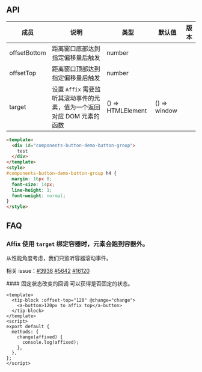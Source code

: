 ## API

| 成员 | 说明 | 类型 | 默认值 | 版本 |
| --- | --- | --- | --- | --- |
| offsetBottom | 距离窗口底部达到指定偏移量后触发 | number |  |  |
| offsetTop | 距离窗口顶部达到指定偏移量后触发 | number |  |  |
| target | 设置 `Affix` 需要监听其滚动事件的元素，值为一个返回对应 DOM 元素的函数 | () => HTMLElement | () => window |  |

```html
<template>
  <div id="components-button-demo-button-group">
    test
  </div>
</template>
<style>
#components-button-demo-button-group h4 {
  margin: 16px 0;
  font-size: 14px;
  line-height: 1;
  font-weight: normal;
}
</style>
```


## FAQ

### Affix 使用 `target` 绑定容器时，元素会跑到容器外。

从性能角度考虑，我们只监听容器滚动事件。

相关 issue：[#3938](https://github.com/ant-design/ant-design/issues/3938) [#5642](https://github.com/ant-design/ant-design/issues/5642) [#16120](https://github.com/ant-design/ant-design/issues/16120)


<tip-block>
#### 固定状态改变的回调
可以获得是否固定的状态。
</tip-block>

```vue
<template>
  <tip-block :offset-top="120" @change="change">
    <a-button>120px to affix top</a-button>
  </tip-block>
</template>
<script>
export default {
  methods: {
    change(affixed) {
      console.log(affixed);
    },
  },
};
</script>
```
